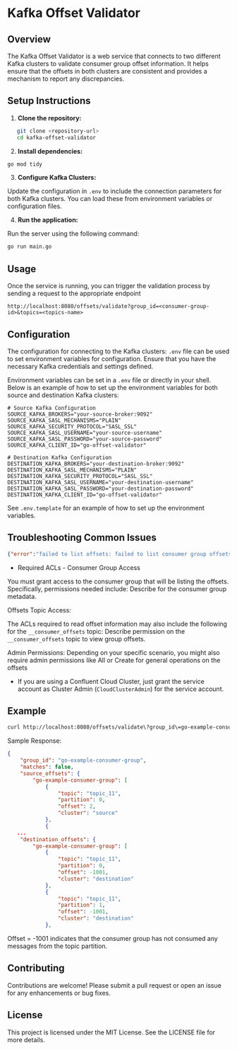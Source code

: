 # Kafka Offset Validator

## Overview

The Kafka Offset Validator is a web service that connects to two different Kafka clusters to validate consumer group offset information. It helps ensure that the offsets in both clusters are consistent and provides a mechanism to report any discrepancies.

## Setup Instructions

1. **Clone the repository:**

```sh
   git clone <repository-url>
   cd kafka-offset-validator
```

2. **Install dependencies:**

```sh
go mod tidy
```

3. **Configure Kafka Clusters:**

Update the configuration in `.env` to include the connection parameters for both Kafka clusters. You can load these from environment variables or configuration files.

4. **Run the application:**

Run the server using the following command:

```sh
go run main.go
```

## Usage

Once the service is running, you can trigger the validation process by sending a request to the appropriate endpoint  

`http://localhost:8080/offsets/validate?group_id=<consumer-group-id>&topics=<topics-name>`

## Configuration

The configuration for connecting to the Kafka clusters: `.env` file can be used to set environment variables for configuration. Ensure that you have the necessary Kafka credentials and settings defined.

Environment variables can be set in a `.env` file or directly in your shell. Below is an example of how to set up the environment variables for both source and destination Kafka clusters:

```dotenv
# Source Kafka Configuration
SOURCE_KAFKA_BROKERS="your-source-broker:9092" 
SOURCE_KAFKA_SASL_MECHANISMS="PLAIN"
SOURCE_KAFKA_SECURITY_PROTOCOL="SASL_SSL"
SOURCE_KAFKA_SASL_USERNAME="your-source-username"
SOURCE_KAFKA_SASL_PASSWORD="your-source-password"
SOURCE_KAFKA_CLIENT_ID="go-offset-validator" 

# Destination Kafka Configuration
DESTINATION_KAFKA_BROKERS="your-destination-broker:9092" 
DESTINATION_KAFKA_SASL_MECHANISMS="PLAIN"
DESTINATION_KAFKA_SECURITY_PROTOCOL="SASL_SSL"
DESTINATION_KAFKA_SASL_USERNAME="your-destination-username"
DESTINATION_KAFKA_SASL_PASSWORD="your-destination-password"
DESTINATION_KAFKA_CLIENT_ID="go-offset-validator" 
```

See `.env.template` for an example of how to set up the environment variables.

## Troubleshooting Common Issues

```json
{"error":"failed to list offsets: failed to list consumer group offsets: LISTCONSUMERGROUPOFFSETS worker coordinator request failed: Broker: Group authorization failed"}
```

* Required ACLs - Consumer Group Access

You must grant access to the consumer group that will be listing the offsets. Specifically, permissions needed include:
Describe for the consumer group metadata.

Offsets Topic Access:

The ACLs required to read offset information may also include the following for the `__consumer_offsets` topic:
Describe permission on the `__consumer_offsets` topic to view group offsets.

Admin Permissions:
Depending on your specific scenario, you might also require admin permissions like All or Create for general operations on the offsets

* If you are using a Confluent Cloud Cluster, just grant the service account as Cluster Admin (`CloudClusterAdmin`) for the service account.


## Example

```sh
curl http://localhost:8080/offsets/validate\?group_id\=go-example-consumer-group\&topics\=topic_11
```
 
Sample Response:

```json
{
    "group_id": "go-example-consumer-group",
    "matches": false,
    "source_offsets": {
        "go-example-consumer-group": [
            {
                "topic": "topic_11",
                "partition": 0,
                "offset": 2,
                "cluster": "source"
            },
            {
   ... 
    "destination_offsets": {
        "go-example-consumer-group": [
            {
                "topic": "topic_11",
                "partition": 0,
                "offset": -1001,
                "cluster": "destination"
            },
            {
                "topic": "topic_11",
                "partition": 1,
                "offset": -1001,
                "cluster": "destination"
            },
```

Offset = -1001 indicates that the consumer group has not consumed any messages from the topic partition.

## Contributing

Contributions are welcome! Please submit a pull request or open an issue for any enhancements or bug fixes.

## License

This project is licensed under the MIT License. See the LICENSE file for more details.
 
 

